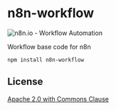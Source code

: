 # n8n-workflow

![n8n.io - Workflow Automation](https://n8n.io/n8n-logo.png)

Workflow base code for n8n

```
npm install n8n-workflow
```

## License

[Apache 2.0 with Commons Clause](https://github.com/n8n-io/n8n/blob/master/packages/workflow/LICENSE.md)
